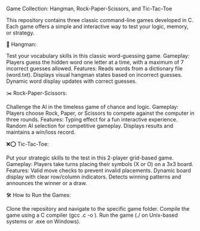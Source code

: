 Game Collection: Hangman, Rock-Paper-Scissors, and Tic-Tac-Toe

This repository contains three classic command-line games developed in C. Each game offers a simple and interactive way to test your logic, memory, or strategy.

🧩 Hangman:

Test your vocabulary skills in this classic word-guessing game.
Gameplay: Players guess the hidden word one letter at a time, with a maximum of 7 incorrect guesses allowed.
Features: Reads words from a dictionary file (word.txt).
          Displays visual hangman states based on incorrect guesses.
          Dynamic word display updates with correct guesses.

✂️ Rock-Paper-Scissors:

Challenge the AI in the timeless game of chance and logic.
Gameplay: Players choose Rock, Paper, or Scissors to compete against the computer in three rounds.
Features: Typing effect for a fun interactive experience.
          Random AI selection for competitive gameplay.
          Displays results and maintains a win/loss record.

❌⭕ Tic-Tac-Toe:

Put your strategic skills to the test in this 2-player grid-based game.
Gameplay: Players take turns placing their symbols (X or O) on a 3x3 board.
Features: Valid move checks to prevent invalid placements.
          Dynamic board display with clear row/column indicators.
          Detects winning patterns and announces the winner or a draw.

🛠️ How to Run the Games:

Clone the repository and navigate to the specific game folder.
Compile the game using a C compiler (gcc <gamefile>.c -o <gamename>).
Run the game (./<gamename> on Unix-based systems or <gamename>.exe on Windows).
